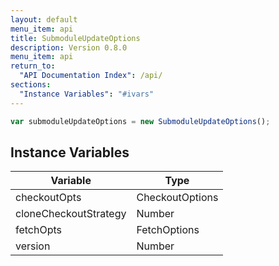 ```yaml
---
layout: default
menu_item: api
title: SubmoduleUpdateOptions
description: Version 0.8.0
menu_item: api
return_to:
  "API Documentation Index": /api/
sections:
  "Instance Variables": "#ivars"
---
```


```js
var submoduleUpdateOptions = new SubmoduleUpdateOptions();
```

## <a name="ivars"></a>Instance Variables

| Variable | Type |
| --- | --- |
| <a name="checkoutOpts"></a>checkoutOpts | CheckoutOptions |
| <a name="cloneCheckoutStrategy"></a>cloneCheckoutStrategy | Number |
| <a name="fetchOpts"></a>fetchOpts | FetchOptions |
| <a name="version"></a>version | Number |

